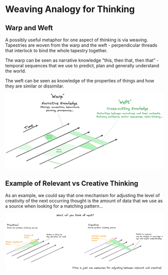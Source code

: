 # Weaving Analogy for Thinking

## Warp and Weft
A possibly useful metaphor for one aspect of thinking is via weaving. Tapestries are woven from the warp and the weft - perpendicular threads that interlock to bind the whole tapestry together.

The warp can be seen as narrative knowledge "this, then that, then that" - temporal sequences that we use to predict, plan and generally understand the world. 

The weft can be seen as knowledge of the properties of things and how they are similar or dissimilar.

<img src="../images/fig-weave-warp-and-weft.png" width="900"/>


## Example of Relevant vs Creative Thinking

As an example, we could say that one mechanism for adjusting the level of creativity of the next occurring thought is the amount of data that we use as a source when looking for a matching pattern...

<img src="../images/fig-weave-creativity.png" width="900"/>

